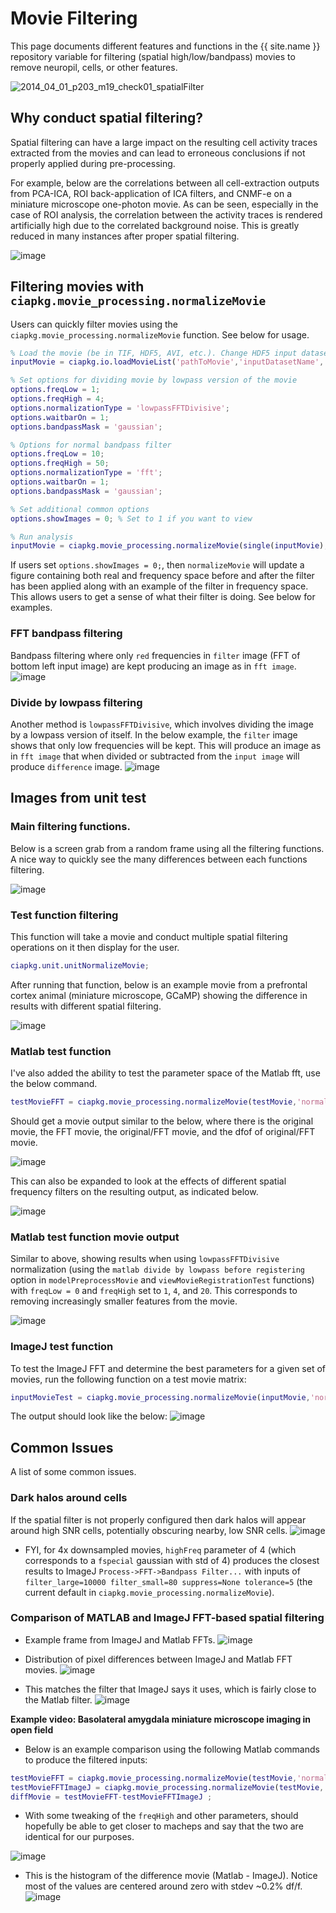 # Movie Filtering

This page documents different features and functions in the {{ site.name }} repository variable for filtering (spatial high/low/bandpass) movies to remove neuropil, cells, or other features.

![2014_04_01_p203_m19_check01_spatialFilter](https://user-images.githubusercontent.com/5241605/111711340-af792480-8808-11eb-85d1-8c76479995bb.gif)

## Why conduct spatial filtering?

Spatial filtering can have a large impact on the resulting cell activity traces extracted from the movies and can lead to erroneous conclusions if not properly applied during pre-processing.

For example, below are the correlations  between all cell-extraction outputs from PCA-ICA, ROI back-application of ICA filters, and CNMF-e on a miniature microscope one-photon movie. As can be seen, especially in the case of ROI analysis, the correlation between the activity traces is rendered artificially high due to the correlated background noise. This is greatly reduced in many instances after proper spatial filtering.

![image](https://user-images.githubusercontent.com/5241605/111710928-e864c980-8807-11eb-9d29-81341290d108.png)

<!-- (Chebyshev clustering, n = 5 clusters) -->

<!-- <hr> -->

## Filtering movies with `ciapkg.movie_processing.normalizeMovie`

Users can quickly filter movies using the `ciapkg.movie_processing.normalizeMovie` function. See below for usage.

```Matlab 
% Load the movie (be in TIF, HDF5, AVI, etc.). Change HDF5 input dataset name as needed.
inputMovie = ciapkg.io.loadMovieList('pathToMovie','inputDatasetName','/1'); 

% Set options for dividing movie by lowpass version of the movie
options.freqLow = 1;
options.freqHigh = 4;
options.normalizationType = 'lowpassFFTDivisive';
options.waitbarOn = 1;
options.bandpassMask = 'gaussian';

% Options for normal bandpass filter
options.freqLow = 10;
options.freqHigh = 50;
options.normalizationType = 'fft';
options.waitbarOn = 1;
options.bandpassMask = 'gaussian';

% Set additional common options
options.showImages = 0; % Set to 1 if you want to view

% Run analysis
inputMovie = ciapkg.movie_processing.normalizeMovie(single(inputMovie),'options',options);
```

If users set `options.showImages = 0;`, then `normalizeMovie` will update a figure containing both real and frequency space before and after the filter has been applied along with an example of the filter in frequency space. This allows users to get a sense of what their filter is doing. See below for examples.

<!-- ![image](https://user-images.githubusercontent.com/5241605/111677991-049f4100-87dd-11eb-9bb6-1ba46894ea70.png) -->

### FFT bandpass filtering
Bandpass filtering where only `red` frequencies in `filter` image (FFT of bottom left input image) are kept producing an image as in `fft image`.
![image](https://github.com/bahanonu/ciatah/assets/5241605/78fda2d7-a041-4622-a9b6-3b667f24bc49)

### Divide by lowpass filtering
Another method is `lowpassFFTDivisive`, which involves dividing the image by a lowpass version of itself. In the below example, the `filter` image shows that only low frequencies will be kept. This will produce an image as in `fft image` that when divided or subtracted from the `input image` will produce `difference` image.
![image](https://github.com/bahanonu/ciatah/assets/5241605/cde8556b-e009-4e92-b28f-b277f331a9a5)



## Images from unit test

### Main filtering functions.
Below is a screen grab from a random frame using all the filtering functions. A nice way to quickly see the many differences between each functions filtering.

<!-- ![image](https://user-images.githubusercontent.com/5241605/32477562-18b7d9d4-c334-11e7-988f-accdf99a22f2.png) -->

![image](https://github.com/bahanonu/ciatah/assets/5241605/51356dea-deb6-4bbe-904b-2a79577ffcdf)


### Test function filtering
This function will take a movie and conduct multiple spatial filtering operations on it then display for the user. 
<!-- This is currently only for the Matlab fft, but I'll see about expanding to others. -->

```Matlab
ciapkg.unit.unitNormalizeMovie;
```

After running that function, below is an example movie from a prefrontal cortex animal (miniature microscope, GCaMP) showing the difference in results with different spatial filtering.

![image](https://github.com/bahanonu/ciatah/assets/5241605/a09e959e-da75-49c3-8c89-7ee1e42ac004)

### Matlab test function

I've also added the ability to test the parameter space of the Matlab fft, use the below command.

```Matlab
testMovieFFT = ciapkg.movie_processing.normalizeMovie(testMovie,'normalizationType','matlabFFT_test','secondaryNormalizationType','lowpassFFTDivisive','bandpassMask','gaussian','bandpassType','lowpass');
```

Should get a movie output similar to the below, where there is the original movie, the FFT movie, the original/FFT movie, and the dfof of original/FFT movie.

![image](https://cloud.githubusercontent.com/assets/5241605/11490967/559152e2-9792-11e5-839b-a93811df70ce.png)

This can also be expanded to look at the effects of different spatial frequency filters on the resulting output, as indicated below.

![image](https://user-images.githubusercontent.com/5241605/32477571-26620546-c334-11e7-8ce0-aa5269fcb5f3.png)

### Matlab test function movie output

Similar to above, showing results when using `lowpassFFTDivisive` normalization (using the `matlab divide by lowpass before registering` option in `modelPreprocessMovie` and `viewMovieRegistrationTest` functions) with `freqLow = 0` and `freqHigh` set to `1`, `4`, and `20`. This corresponds to removing increasingly smaller features from the movie.

<!-- 2014_04_01_p203_m19_check01_fft_example-3 -->
<!-- ![image](https://user-images.githubusercontent.com/5241605/71422606-aec30400-2640-11ea-8ffb-41cdeea771c1.gif) -->

<!-- ![image](https://github.com/bahanonu/ciatah/assets/5241605/c6ffeb2b-db03-413c-8a58-e35e3543e5db) -->

![image](https://github.com/bahanonu/ciatah/assets/5241605/2534544b-7519-4d17-b4f5-088ee5582a87)


### ImageJ test function
To test the ImageJ FFT and determine the best parameters for a given set of movies, run the following function on a test movie matrix:
```Matlab
inputMovieTest = ciapkg.movie_processing.normalizeMovie(inputMovie,'normalizationType','imagejFFT_test');
```

The output should look like the below:
![image](https://cloud.githubusercontent.com/assets/5241605/11154743/14dd385a-89f6-11e5-8d56-c349e8c4f3f8.png)

<!-- <hr> -->

## Common Issues
A list of some common issues.

### Dark halos around cells

If the spatial filter is not properly configured then dark halos will appear around high SNR cells, potentially obscuring nearby, low SNR cells.
![image](https://cloud.githubusercontent.com/assets/5241605/11329062/1232a886-914b-11e5-9cca-85ec6162319b.png)


<!-- https://github.com/schnitzer-lab/miniscope_analysis/pull/30 -->

* FYI, for 4x downsampled movies, `highFreq` parameter of 4 (which corresponds to a `fspecial` gaussian with std of 4) produces the closest results to ImageJ `Process->FFT->Bandpass Filter...` with inputs of `filter_large=10000 filter_small=80 suppress=None tolerance=5` (the current default in `ciapkg.movie_processing.normalizeMovie`).

### Comparison of MATLAB and ImageJ FFT-based spatial filtering

* Example frame from ImageJ and Matlab FFTs.
![image](https://cloud.githubusercontent.com/assets/5241605/11519196/fbcd561e-984c-11e5-95b9-3a23085c2e44.png)

* Distribution of pixel differences between ImageJ and Matlab FFT movies.
![image](https://cloud.githubusercontent.com/assets/5241605/11519037/8bcae88c-984b-11e5-84dd-097c61ccd756.png)

* This matches the filter that ImageJ says it uses, which is fairly close to the Matlab filter.
![image](https://cloud.githubusercontent.com/assets/5241605/11519329/22b3af8e-984e-11e5-9379-5b5d4092cee0.png)

__Example video: Basolateral amygdala miniature microscope imaging in open field__
<!-- 2015_11_25_p384_m610_openfield01 -->

* Below is an example comparison using the following Matlab commands to produce the filtered inputs:

```Matlab
testMovieFFT = ciapkg.movie_processing.normalizeMovie(testMovie,'normalizationType','lowpassFFTDivisive','freqHigh',7);
testMovieFFTImageJ = ciapkg.movie_processing.normalizeMovie(testMovie,'normalizationType','imagejFFT');
diffMovie = testMovieFFT-testMovieFFTImageJ ;
```

* With some tweaking of the `freqHigh` and other parameters, should hopefully be able to get closer to macheps and say that the two are identical for our purposes.

![image](https://cloud.githubusercontent.com/assets/5241605/11490643/618983b0-978f-11e5-944c-14c049d9d17e.png)

* This is the histogram of the difference movie (Matlab - ImageJ). Notice most of the values are centered around zero with stdev ~0.2% df/f.
![image](https://cloud.githubusercontent.com/assets/5241605/11490647/68fbc8a6-978f-11e5-985d-1f07101840de.png)
